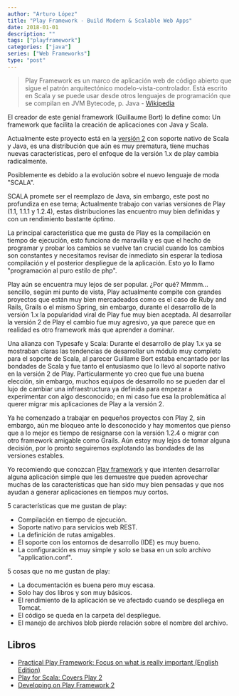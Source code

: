 ```yaml
---
author: "Arturo López"
title: "Play Framework - Build Modern & Scalable Web Apps"
date: 2018-01-01
description: ""
tags: ["playframework"]
categories: ["java"]
series: ["Web Frameworks"]
type: "post"
---
```


> Play Framework es un marco de aplicación web de código abierto que sigue el patrón arquitectónico modelo-vista-controlador. Está escrito en Scala y se puede usar desde otros lenguajes de programación que se compilan en JVM Bytecode, p. Java - [Wikipedia](https://en.wikipedia.org/wiki/Play_Framework)

El creador de este genial framework (Guillaume Bort) lo define como: Un framework que facilita la creación de aplicaciones con Java y Scala.

Actualmente este proyecto está en la [versión 2](https://blog.playframework.com/) con soporte nativo de Scala y Java, es una distribución que aún es muy prematura, tiene muchas nuevas características, pero el enfoque de la versión 1.x de play cambia radicalmente.

Posiblemente es debido a la evolución sobre el nuevo lenguaje de moda "SCALA".

SCALA promete ser el reemplazo de Java, sin embargo, este post no profundiza en ese tema; Actualmente trabajo con varias versiones de Play (1.1, 1.1.1 y 1.2.4), estas distribuciones las encuentro muy bien definidas y con un rendimiento bastante óptimo.

La principal característica que me gusta de Play es la compilación en tiempo de ejecución, esto funciona de maravilla y es que el hecho de programar y probar los cambios se vuelve tan crucial cuando los cambios son constantes y necesitamos revisar de inmediato sin esperar la tediosa compilación y el posterior despliegue de la aplicación. Esto yo lo llamo "programación al puro estilo de php".

Play aún se encuentra muy lejos de ser popular. ¿Por qué? Mmmm... sencillo, según mi punto de vista, Play actualmente compite con grandes proyectos que están muy bien mercadeados como es el caso de Ruby and Rails, Grails o el mismo Spring, sin embargo, durante el desarrollo de la versión 1.x la popularidad viral de Play fue muy bien aceptada. Al desarrollar la versión 2 de Play el cambio fue muy agresivo, ya que parece que en realidad es otro framework más que aprender a dominar.

Una alianza con Typesafe y Scala: Durante el desarrollo de play 1.x ya se mostraban claras las tendencias de desarrollar un módulo muy completo para el soporte de Scala, al parecer Guillame Bort estaba encantado por las bondades de Scala y fue tanto el entusiasmo que lo llevó al soporte nativo en la versión 2 de Play. Particularmente yo creo que fue una buena elección, sin embargo, muchos equipos de desarrollo no se pueden dar el lujo de cambiar una infraestructura ya definida para empezar a experimentar con algo desconocido; en mi caso fue esa la problemática al querer migrar mis aplicaciones de Play a la versión 2.

Ya he comenzado a trabajar en pequeños proyectos con Play 2, sin embargo, aún me bloqueo ante lo desconocido y hay momentos que pienso que a lo mejor es tiempo de resignarse con la versión 1.2.4 o migrar con otro framework amigable como Grails. Aún estoy muy lejos de tomar alguna decisión, por lo pronto seguiremos explotando las bondades de las versiones estables.

Yo recomiendo que conozcan [Play framework](https://www.playframework.com/getting-started) y que intenten desarrollar alguna aplicación simple que les demuestre que pueden aprovechar muchas de las características que han sido muy bien pensadas y que nos ayudan a generar aplicaciones en tiempos muy cortos.

5 características que me gustan de play:

- Compilación en tiempo de ejecución.
- Soporte nativo para servicios web REST.
- La definición de rutas amigables.
- El soporte con los entornos de desarrollo (IDE) es muy bueno.
- La configuración es muy simple y solo se basa en un solo archivo "application.conf".

5 cosas que no me gustan de play:

- La documentación es buena pero muy escasa.
- Solo hay dos libros y son muy básicos.
- El rendimiento de la aplicación se ve afectado cuando se despliega en Tomcat.
- El código se queda en la carpeta del despliegue.
- El manejo de archivos blob pierde relación sobre el nombre del archivo.

## Libros

- [Practical Play Framework: Focus on what is really important (English Edition)](https://amzn.to/3gqvrjI)
- [Play for Scala: Covers Play 2](https://amzn.to/33WU9Dr)
- [Developing on Play Framework 2](https://amzn.to/3mSVqCW)
